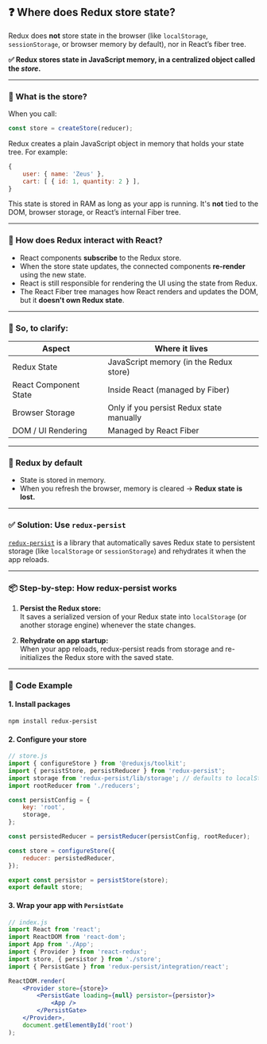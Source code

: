 ## ❓ Where does Redux store state?

Redux does **not** store state in the browser (like `localStorage`, `sessionStorage`, or browser memory by default), nor in React’s fiber tree.

**✅ Redux stores state in JavaScript memory, in a centralized object called the _store_.**

---

### 🔹 What is the store?

When you call:

```js
const store = createStore(reducer);
```

Redux creates a plain JavaScript object in memory that holds your state tree. For example:

```js
{
    user: { name: 'Zeus' },
    cart: [ { id: 1, quantity: 2 } ],
}
```

This state is stored in RAM as long as your app is running. It's **not** tied to the DOM, browser storage, or React’s internal Fiber tree.

---

### 🔄 How does Redux interact with React?

- React components **subscribe** to the Redux store.
- When the store state updates, the connected components **re-render** using the new state.
- React is still responsible for rendering the UI using the state from Redux.
- The React Fiber tree manages how React renders and updates the DOM, but it **doesn't own Redux state**.

---

### 🧠 So, to clarify:

| Aspect                | Where it lives                              |
|-----------------------|---------------------------------------------|
| Redux State           | JavaScript memory (in the Redux store)      |
| React Component State | Inside React (managed by Fiber)             |
| Browser Storage       | Only if you persist Redux state manually    |
| DOM / UI Rendering    | Managed by React Fiber                      |

---

### 🔄 Redux by default

- State is stored in memory.
- When you refresh the browser, memory is cleared → **Redux state is lost.**

---

### ✅ Solution: Use `redux-persist`

[`redux-persist`](https://github.com/rt2zz/redux-persist) is a library that automatically saves Redux state to persistent storage (like `localStorage` or `sessionStorage`) and rehydrates it when the app reloads.

---

### 📦 Step-by-step: How redux-persist works

1. **Persist the Redux store:**  
     It saves a serialized version of your Redux state into `localStorage` (or another storage engine) whenever the state changes.

2. **Rehydrate on app startup:**  
     When your app reloads, redux-persist reads from storage and re-initializes the Redux store with the saved state.

---

### 🔧 Code Example

#### 1. Install packages

```bash
npm install redux-persist
```

#### 2. Configure your store

```js
// store.js
import { configureStore } from '@reduxjs/toolkit';
import { persistStore, persistReducer } from 'redux-persist';
import storage from 'redux-persist/lib/storage'; // defaults to localStorage
import rootReducer from './reducers';

const persistConfig = {
    key: 'root',
    storage,
};

const persistedReducer = persistReducer(persistConfig, rootReducer);

const store = configureStore({
    reducer: persistedReducer,
});

export const persistor = persistStore(store);
export default store;
```

#### 3. Wrap your app with `PersistGate`

```jsx
// index.js
import React from 'react';
import ReactDOM from 'react-dom';
import App from './App';
import { Provider } from 'react-redux';
import store, { persistor } from './store';
import { PersistGate } from 'redux-persist/integration/react';

ReactDOM.render(
    <Provider store={store}>
        <PersistGate loading={null} persistor={persistor}>
            <App />
        </PersistGate>
    </Provider>,
    document.getElementById('root')
);
```